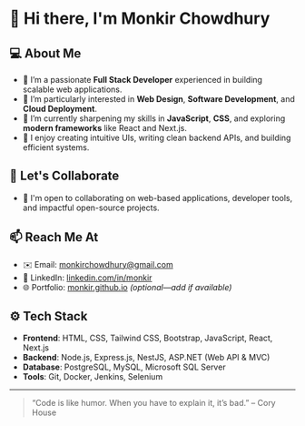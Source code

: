 # 👋 Hi there, I'm Monkir Chowdhury

## 💻 About Me
- 🔭 I’m a passionate **Full Stack Developer** experienced in building scalable web applications.
- 👀 I’m particularly interested in **Web Design**, **Software Development**, and **Cloud Deployment**.
- 🌱 I’m currently sharpening my skills in **JavaScript**, **CSS**, and exploring **modern frameworks** like React and Next.js.
- 🎯 I enjoy creating intuitive UIs, writing clean backend APIs, and building efficient systems.

## 🤝 Let's Collaborate
- 💬 I'm open to collaborating on web-based applications, developer tools, and impactful open-source projects.

## 📫 Reach Me At
- ✉️ Email: [monkirchowdhury@gmail.com](mailto:monkirchowdhury@gmail.com)
- 💼 LinkedIn: [linkedin.com/in/monkir](https://www.linkedin.com/in/monkir)
- 🌐 Portfolio: [monkir.github.io](https://monkir.github.io) *(optional—add if available)*

## ⚙️ Tech Stack
- **Frontend**: HTML, CSS, Tailwind CSS, Bootstrap, JavaScript, React, Next.js
- **Backend**: Node.js, Express.js, NestJS, ASP.NET (Web API & MVC)
- **Database**: PostgreSQL, MySQL, Microsoft SQL Server
- **Tools**: Git, Docker, Jenkins, Selenium

---

> “Code is like humor. When you have to explain it, it’s bad.” – Cory House

<!---
monkir/monkir is a ✨ special ✨ repository because its `README.md` (this file) appears on your GitHub profile.
You can click the Preview link to take a look at your changes.
--->

